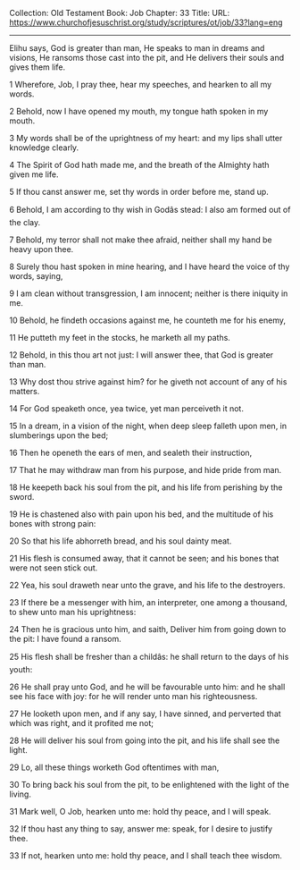 Collection: Old Testament
Book: Job
Chapter: 33
Title: 
URL: https://www.churchofjesuschrist.org/study/scriptures/ot/job/33?lang=eng

---

Elihu says, God is greater than man, He speaks to man in dreams and visions, He ransoms those cast into the pit, and He delivers their souls and gives them life.

1 Wherefore, Job, I pray thee, hear my speeches, and hearken to all my words.

2 Behold, now I have opened my mouth, my tongue hath spoken in my mouth.

3 My words shall be of the uprightness of my heart: and my lips shall utter knowledge clearly.

4 The Spirit of God hath made me, and the breath of the Almighty hath given me life.

5 If thou canst answer me, set thy words in order before me, stand up.

6 Behold, I am according to thy wish in Godâs stead: I also am formed out of the clay.

7 Behold, my terror shall not make thee afraid, neither shall my hand be heavy upon thee.

8 Surely thou hast spoken in mine hearing, and I have heard the voice of thy words, saying,

9 I am clean without transgression, I am innocent; neither is there iniquity in me.

10 Behold, he findeth occasions against me, he counteth me for his enemy,

11 He putteth my feet in the stocks, he marketh all my paths.

12 Behold, in this thou art not just: I will answer thee, that God is greater than man.

13 Why dost thou strive against him? for he giveth not account of any of his matters.

14 For God speaketh once, yea twice, yet man perceiveth it not.

15 In a dream, in a vision of the night, when deep sleep falleth upon men, in slumberings upon the bed;

16 Then he openeth the ears of men, and sealeth their instruction,

17 That he may withdraw man from his purpose, and hide pride from man.

18 He keepeth back his soul from the pit, and his life from perishing by the sword.

19 He is chastened also with pain upon his bed, and the multitude of his bones with strong pain:

20 So that his life abhorreth bread, and his soul dainty meat.

21 His flesh is consumed away, that it cannot be seen; and his bones that were not seen stick out.

22 Yea, his soul draweth near unto the grave, and his life to the destroyers.

23 If there be a messenger with him, an interpreter, one among a thousand, to shew unto man his uprightness:

24 Then he is gracious unto him, and saith, Deliver him from going down to the pit: I have found a ransom.

25 His flesh shall be fresher than a childâs: he shall return to the days of his youth:

26 He shall pray unto God, and he will be favourable unto him: and he shall see his face with joy: for he will render unto man his righteousness.

27 He looketh upon men, and if any say, I have sinned, and perverted that which was right, and it profited me not;

28 He will deliver his soul from going into the pit, and his life shall see the light.

29 Lo, all these things worketh God oftentimes with man,

30 To bring back his soul from the pit, to be enlightened with the light of the living.

31 Mark well, O Job, hearken unto me: hold thy peace, and I will speak.

32 If thou hast any thing to say, answer me: speak, for I desire to justify thee.

33 If not, hearken unto me: hold thy peace, and I shall teach thee wisdom.
